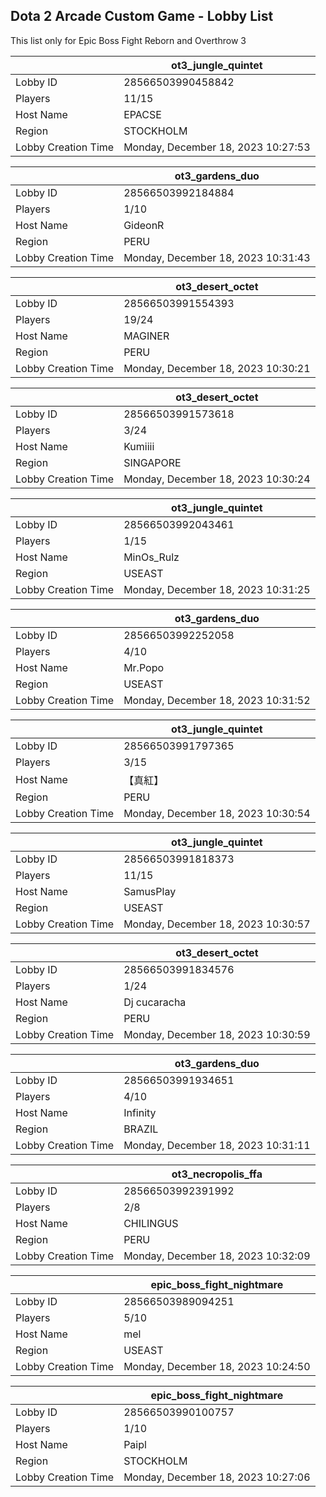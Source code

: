 ## Dota 2 Arcade Custom Game - Lobby List

This list only for Epic Boss Fight Reborn and Overthrow 3

|  | ot3_jungle_quintet |
| ------ | ------ |
| Lobby ID | 28566503990458842 |
| Players | 11/15 |
| Host Name | EPACSE |
| Region | STOCKHOLM |
| Lobby Creation Time | Monday, December 18, 2023 10:27:53 |


|  | ot3_gardens_duo |
| ------ | ------ |
| Lobby ID | 28566503992184884 |
| Players | 1/10 |
| Host Name | GideonR |
| Region | PERU |
| Lobby Creation Time | Monday, December 18, 2023 10:31:43 |


|  | ot3_desert_octet |
| ------ | ------ |
| Lobby ID | 28566503991554393 |
| Players | 19/24 |
| Host Name | MAGINER |
| Region | PERU |
| Lobby Creation Time | Monday, December 18, 2023 10:30:21 |


|  | ot3_desert_octet |
| ------ | ------ |
| Lobby ID | 28566503991573618 |
| Players | 3/24 |
| Host Name | Kumiiii |
| Region | SINGAPORE |
| Lobby Creation Time | Monday, December 18, 2023 10:30:24 |


|  | ot3_jungle_quintet |
| ------ | ------ |
| Lobby ID | 28566503992043461 |
| Players | 1/15 |
| Host Name | MinOs_Rulz |
| Region | USEAST |
| Lobby Creation Time | Monday, December 18, 2023 10:31:25 |


|  | ot3_gardens_duo |
| ------ | ------ |
| Lobby ID | 28566503992252058 |
| Players | 4/10 |
| Host Name | Mr.Popo |
| Region | USEAST |
| Lobby Creation Time | Monday, December 18, 2023 10:31:52 |


|  | ot3_jungle_quintet |
| ------ | ------ |
| Lobby ID | 28566503991797365 |
| Players | 3/15 |
| Host Name | 【真紅】 |
| Region | PERU |
| Lobby Creation Time | Monday, December 18, 2023 10:30:54 |


|  | ot3_jungle_quintet |
| ------ | ------ |
| Lobby ID | 28566503991818373 |
| Players | 11/15 |
| Host Name | SamusPlay |
| Region | USEAST |
| Lobby Creation Time | Monday, December 18, 2023 10:30:57 |


|  | ot3_desert_octet |
| ------ | ------ |
| Lobby ID | 28566503991834576 |
| Players | 1/24 |
| Host Name | Dj cucaracha |
| Region | PERU |
| Lobby Creation Time | Monday, December 18, 2023 10:30:59 |


|  | ot3_gardens_duo |
| ------ | ------ |
| Lobby ID | 28566503991934651 |
| Players | 4/10 |
| Host Name | Infinity |
| Region | BRAZIL |
| Lobby Creation Time | Monday, December 18, 2023 10:31:11 |


|  | ot3_necropolis_ffa |
| ------ | ------ |
| Lobby ID | 28566503992391992 |
| Players | 2/8 |
| Host Name | CHILINGUS |
| Region | PERU |
| Lobby Creation Time | Monday, December 18, 2023 10:32:09 |


|  | epic_boss_fight_nightmare |
| ------ | ------ |
| Lobby ID | 28566503989094251 |
| Players | 5/10 |
| Host Name | mel |
| Region | USEAST |
| Lobby Creation Time | Monday, December 18, 2023 10:24:50 |


|  | epic_boss_fight_nightmare |
| ------ | ------ |
| Lobby ID | 28566503990100757 |
| Players | 1/10 |
| Host Name | Paipl |
| Region | STOCKHOLM |
| Lobby Creation Time | Monday, December 18, 2023 10:27:06 |


